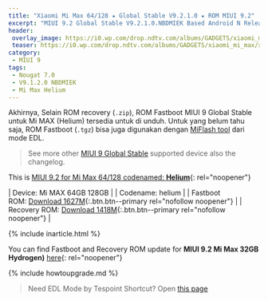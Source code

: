 ```yaml
---
title: "Xiaomi Mi Max 64/128 ★ Global Stable V9.2.1.0 ★ ROM MIUI 9.2"
excerpt: "MIUI 9.2 Global Stable V9.2.1.0.NBDMIEK Based Android N Released for Xiaomi Mi Max 64/128 (hydrogen)!"
header:
 overlay_image: https://i0.wp.com/drop.ndtv.com/albums/GADGETS/xiaomi_mi_max/xiaomi_mi_max_port_ndtv.jpg?resize=800,400
 teaser: https://i0.wp.com/drop.ndtv.com/albums/GADGETS/xiaomi_mi_max/xiaomi_mi_max_port_ndtv.jpg?resize=300,150
category:
 - MIUI 9
tags:
 - Nougat 7.0
 - V9.1.2.0 NBDMIEK
 - Mi Max Helium
---
```

Akhirnya, Selain ROM recovery (`.zip`), ROM Fastboot MIUI 9 Global Stable untuk Mi MAX (Helium) tersedia untuk di unduh. Untuk yang belum tahu saja, ROM Fastboot (`.tgz`) bisa juga digunakan dengan [MiFlash tool](https://miflashtool.knoacc.org/) dari mode EDL.

> See more other [MIUI 9 Global Stable](https://mi.knoacc.org/update-rom-miui-92-global-stable-full-changelog) supported device also the changelog.

This is [MIUI 9.2 for Mi Max 64/128 codenamed: **Helium**](https://mi.knoacc.org/global-stable-miui-92-mi-max-helium-fastboot-recovery){: rel="noopener"}

| Device: Mi MAX 64GB 128GB |
| Codename: helium |
| Fastboot ROM: [Download 1627M](/bigota?type=helium_global_images&ver=V9.2.1.0.NBDMIEK&size=1627M&name=20171219.0000.00_7.0_global_18678acae5.tgz){:.btn.btn--primary rel="nofollow noopener"} |
| Recovery ROM: [Download 1418M](/bigota?type=miui_MIMAX652Global&ver=V9.2.1.0.NBDMIEK&size=1418M&name=_89f4a2cce2_7.0.zip){:.btn.btn--primary rel="nofollow noopener"} |

{% include inarticle.html %}

You can find Fastboot and Recovery ROM update for **MIUI 9.2 Mi Max 32GB Hydrogen)** [here](https://mi.knoacc.org/global-stable-miui-92-mi-max-hydrogen-fastboot-recovery){: rel="noopener"}

{% include howtoupgrade.md %}

> Need EDL Mode by Tespoint Shortcut? Open [this page](/testpoint)
